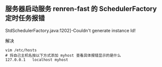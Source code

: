 ## 服务器启动服务 renren-fast 的 SchedulerFactory 定时任务报错 
StdSchedulerFactory.java:1202]-Couldn't generate instance Id!

解决
```
vim /etc/hosts
# 将自己主机名按以下方式添加 myhost 查看具体报错显示的是什么
127.0.0.1   localhost myhost
```
